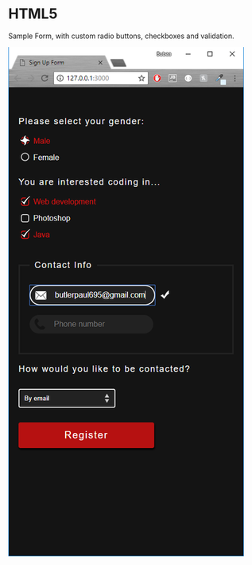 # HTML5

Sample Form, with custom radio buttons, checkboxes and validation.

<!-- Images -->
![Example](form.png)
